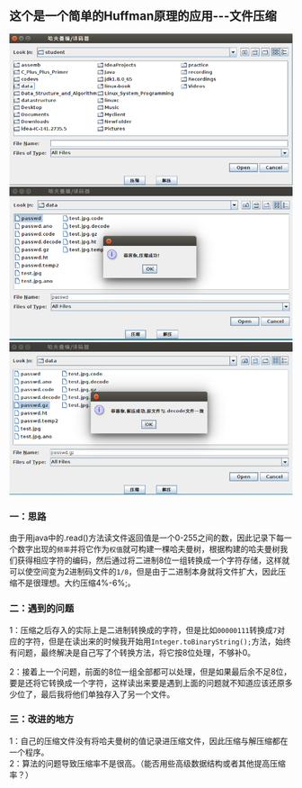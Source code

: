 ## 这个是一个简单的Huffman原理的应用---文件压缩

![](images/start.png)
![](images/gzip.png)
![](images/ungzip.png)

### 一：思路
由于用java中的.read()方法读文件返回值是一个0-255之间的数，因此记录下每一个数字出现的`频率`并将它作为`权值`就可构建一棵哈夫曼树，根据构建的哈夫曼树我们获得相应字符的编码，然后通过将二进制8位一组转换成一个字符存储，这样就可以使空间变为2进制码文件的`1/8`，但是由于二进制本身就将文件扩大，因此压缩不是很理想。大约压缩4%-6%;。

### 二：遇到的问题
1：压缩之后存入的实际上是二进制转换成的字符，但是比如`00000111`转换成`7`对应的字符，但是在读出来的时候我开始用`Integer.toBinaryString();`方法，始终有问题，最终解决是自己写了个转换方法，将它按8位处理，不够补0。  

2：接着上一个问题，前面的8位一组全部都可以处理，但是如果最后余不足8位，要是还将它转换成一个字符，这样读出来要是遇到上面的问题就不知道应该还原多少位了，最后我将他们单独存入了另一个文件。  

### 三：改进的地方  
1：自己的压缩文件没有将哈夫曼树的值记录进压缩文件，因此压缩与解压缩都在一个程序。  
2：算法的问题导致压缩率不是很高。（能否用些高级数据结构或者其他提高压缩率？）
